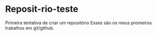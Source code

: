 # Reposit-rio-teste
Primeira tentativa de criar um repositório
Esses são os meus promeiros trabalhos em git/github.